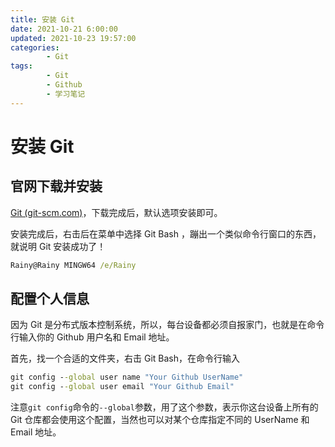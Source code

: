 ```yaml
---
title: 安装 Git
date: 2021-10-21 6:00:00
updated: 2021-10-23 19:57:00
categories:
        - Git
tags:
        - Git
        - Github
        - 学习笔记
---
```

# 安装 Git

## 官网下载并安装

[Git (git-scm.com)](https://git-scm.com/)，下载完成后，默认选项安装即可。

安装完成后，右击后在菜单中选择 Git Bash ，蹦出一个类似命令行窗口的东西，就说明 Git 安装成功了！

```cmd
Rainy@Rainy MINGW64 /e/Rainy
```

## 配置个人信息

因为 Git 是分布式版本控制系统，所以，每台设备都必须自报家门，也就是在命令行输入你的 Github 用户名和 Email 地址。

首先，找一个合适的文件夹，右击 Git Bash，在命令行输入

```cmd
git config --global user name "Your Github UserName"
git config --global user email "Your Github Email"
```

注意`git config`命令的`--global`参数，用了这个参数，表示你这台设备上所有的 Git 仓库都会使用这个配置，当然也可以对某个仓库指定不同的 UserName 和 Email 地址。


